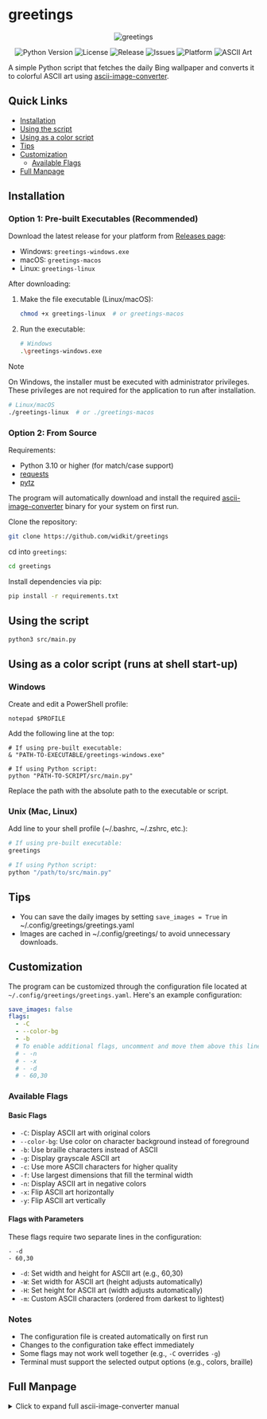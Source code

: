 # greetings

<div align="center">

![greetings](https://github.com/user-attachments/assets/507ac856-4298-4fb6-ae2c-14ece783654b)

![Python Version](https://img.shields.io/badge/python-3.10+-3776AB)
![License](https://img.shields.io/badge/license-GPLv3-4CAF50)
![Release](https://img.shields.io/github/v/release/widkit/greetings?color=F39C12)
![Issues](https://img.shields.io/github/issues/widkit/greetings?color=E74C3C)
![Platform](https://img.shields.io/badge/platform-linux%20%7C%20macos%20%7C%20windows-8E44AD)
![ASCII Art](https://img.shields.io/badge/ascii-art-FF69B4)


</div>

A simple Python script that fetches the daily Bing wallpaper and converts it to colorful ASCII art using [ascii-image-converter](https://github.com/widkit/ascii-image-converter).

## Quick Links

- [Installation](#installation)
- [Using the script](#using-the-script)
- [Using as a color script](#using-as-a-color-script)
- [Tips](#tips)
- [Customization](#customization)
  - [Available Flags](#available-flags)
- [Full Manpage](#full-manpage)

## Installation

### Option 1: Pre-built Executables (Recommended)
Download the latest release for your platform from [Releases page](https://github.com/widkit/greetings/releases):
- Windows: `greetings-windows.exe`
- macOS: `greetings-macos`
- Linux: `greetings-linux`

After downloading:

1. Make the file executable (Linux/macOS):
   ```bash
   chmod +x greetings-linux  # or greetings-macos
   ```
2. Run the executable:

   ```bash
   # Windows
   .\greetings-windows.exe
   ```
> [!NOTE]  
> On Windows, the installer must be executed with administrator privileges. These privileges are not required for the application to run after installation.
   ```bash
   # Linux/macOS
   ./greetings-linux  # or ./greetings-macos
   ```

### Option 2: From Source
Requirements:
* Python 3.10 or higher (for match/case support)
* [requests](https://pypi.org/project/requests/)
* [pytz](https://github.com/stub42/pytz)

The program will automatically download and install the required [ascii-image-converter](https://github.com/widkit/ascii-image-converter) binary for your system on first run.

Clone the repository:
```bash
git clone https://github.com/widkit/greetings
```
cd into `greetings`:

```bash
cd greetings
```
Install dependencies via pip:

```bash
pip install -r requirements.txt
```

## Using the script
```bash
python3 src/main.py
```

## Using as a color script (runs at shell start-up)
### Windows
Create and edit a PowerShell profile:
```
notepad $PROFILE
```
Add the following line at the top:
```
# If using pre-built executable:
& "PATH-TO-EXECUTABLE/greetings-windows.exe"

# If using Python script:
python "PATH-TO-SCRIPT/src/main.py"
```
Replace the path with the absolute path to the executable or script.

### Unix (Mac, Linux)
Add line to your shell profile (~/.bashrc, ~/.zshrc, etc.):
```bash
# If using pre-built executable:
greetings

# If using Python script:
python "/path/to/src/main.py"
```

## Tips

- You can save the daily images by setting `save_images = True` in ~/.config/greetings/greetings.yaml
- Images are cached in ~/.config/greetings/ to avoid unnecessary downloads.

## Customization

The program can be customized through the configuration file located at `~/.config/greetings/greetings.yaml`. Here's an example configuration:

```yaml
save_images: false
flags:
  - -C
  - --color-bg
  - -b
  # To enable additional flags, uncomment and move them above this line
  # - -n
  # - -x
  # - -d
  # - 60,30
```

### Available Flags

#### Basic Flags
- `-C`: Display ASCII art with original colors
- `--color-bg`: Use color on character background instead of foreground
- `-b`: Use braille characters instead of ASCII
- `-g`: Display grayscale ASCII art
- `-c`: Use more ASCII characters for higher quality
- `-f`: Use largest dimensions that fill the terminal width
- `-n`: Display ASCII art in negative colors
- `-x`: Flip ASCII art horizontally
- `-y`: Flip ASCII art vertically

#### Flags with Parameters
These flags require two separate lines in the configuration:
```
- -d
- 60,30
```
- `-d`: Set width and height for ASCII art (e.g., 60,30)
- `-W`: Set width for ASCII art (height adjusts automatically)
- `-H`: Set height for ASCII art (width adjusts automatically)
- `-m`: Custom ASCII characters (ordered from darkest to lightest)

### Notes
- The configuration file is created automatically on first run
- Changes to the configuration take effect immediately
- Some flags may not work well together (e.g., `-C` overrides `-g`)
- Terminal must support the selected output options (e.g., colors, braille)

## Full Manpage

<details>
<summary>Click to expand full ascii-image-converter manual</summary>

```
ascii-image-converter [image paths/urls or piped stdin] [flags]

Flags:
  -C, --color             Display ascii art with original colors
                          If 24-bit colors aren't supported, uses 8-bit
                          (Inverts with --negative flag)
                          (Overrides --grayscale and --font-color flags)
                          
      --color-bg          If some color flag is passed, use that color
                          on character background instead of foreground
                          (Inverts with --negative flag)
                          (Only applicable for terminal display)
                          
  -d, --dimensions ints   Set width and height for ascii art in CHARACTER length
                          e.g. -d 60,30 (defaults to terminal height)
                          (Overrides --width and --height flags)
                          
  -W, --width int         Set width for ascii art in CHARACTER length
                          Height is kept to aspect ratio
                          e.g. -W 60
                          
  -H, --height int        Set height for ascii art in CHARACTER length
                          Width is kept to aspect ratio
                          e.g. -H 60
                          
  -m, --map string        Give custom ascii characters to map against
                          Ordered from darkest to lightest
                          e.g. -m " .-+#@" (Quotation marks excluded from map)
                          (Overrides --complex flag)
                          
  -b, --braille           Use braille characters instead of ascii
                          Terminal must support braille patterns properly
                          (Overrides --complex and --map flags)
                          
      --threshold int     Threshold for braille art
                          Value between 0-255 is accepted
                          e.g. --threshold 170
                          (Defaults to 128)
                          
      --dither            Apply dithering on image for braille
                          art conversion
                          (Only applicable with --braille flag)
                          (Negates --threshold flag)
                          
  -g, --grayscale         Display grayscale ascii art
                          (Inverts with --negative flag)
                          (Overrides --font-color flag)
                          
  -c, --complex           Display ascii characters in a larger range
                          May result in higher quality
                          
  -f, --full              Use largest dimensions for ascii art
                          that fill the terminal width
                          (Overrides --dimensions, --width and --height flags)
                          
  -n, --negative          Display ascii art in negative colors
                          
  -x, --flipX             Flip ascii art horizontally
                          
  -y, --flipY             Flip ascii art vertically
                          
  -s, --save-img string   Save ascii art as a .png file
                          Format: <image-name>-ascii-art.png
                          Image will be saved in passed path
                          (pass . for current directory)
                          
      --save-txt string   Save ascii art as a .txt file
                          Format: <image-name>-ascii-art.txt
                          File will be saved in passed path
                          (pass . for current directory)
                          
      --save-gif string   If input is a gif, save it as a .gif file
                          Format: <gif-name>-ascii-art.gif
                          Gif will be saved in passed path
                          (pass . for current directory)
                          
      --save-bg ints      Set background color for --save-img
                          and --save-gif flags
                          Pass an RGBA value
                          e.g. --save-bg 255,255,255,100
                          (Defaults to 0,0,0,100)
                          
      --font string       Set font for --save-img and --save-gif flags
                          Pass file path to font .ttf file
                          e.g. --font ./RobotoMono-Regular.ttf
                          (Defaults to Hack-Regular for ascii and
                           DejaVuSans-Oblique for braille)
                          
      --font-color ints   Set font color for terminal as well as
                          --save-img and --save-gif flags
                          Pass an RGB value
                          e.g. --font-color 0,0,0
                          (Defaults to 255,255,255)
                          
      --only-save         Don't print ascii art on terminal
                          if some saving flag is passed
                          
      --formats           Display supported input formats
                          
  -h, --help              Help for ascii-image-converter
                          
  -v, --version           Version for ascii-image-converter
```
</details>


